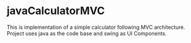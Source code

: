 # javaCalculatorMVC
This is implementation of a simple calculator following MVC architecture. Project uses java as the code base and swing as UI Components.
